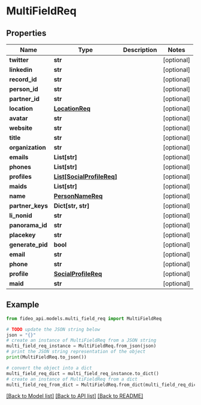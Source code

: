 # MultiFieldReq


## Properties

Name | Type | Description | Notes
------------ | ------------- | ------------- | -------------
**twitter** | **str** |  | [optional] 
**linkedin** | **str** |  | [optional] 
**record_id** | **str** |  | [optional] 
**person_id** | **str** |  | [optional] 
**partner_id** | **str** |  | [optional] 
**location** | [**LocationReq**](LocationReq.md) |  | [optional] 
**avatar** | **str** |  | [optional] 
**website** | **str** |  | [optional] 
**title** | **str** |  | [optional] 
**organization** | **str** |  | [optional] 
**emails** | **List[str]** |  | [optional] 
**phones** | **List[str]** |  | [optional] 
**profiles** | [**List[SocialProfileReq]**](SocialProfileReq.md) |  | [optional] 
**maids** | **List[str]** |  | [optional] 
**name** | [**PersonNameReq**](PersonNameReq.md) |  | [optional] 
**partner_keys** | **Dict[str, str]** |  | [optional] 
**li_nonid** | **str** |  | [optional] 
**panorama_id** | **str** |  | [optional] 
**placekey** | **str** |  | [optional] 
**generate_pid** | **bool** |  | [optional] 
**email** | **str** |  | [optional] 
**phone** | **str** |  | [optional] 
**profile** | [**SocialProfileReq**](SocialProfileReq.md) |  | [optional] 
**maid** | **str** |  | [optional] 

## Example

```python
from fideo_api.models.multi_field_req import MultiFieldReq

# TODO update the JSON string below
json = "{}"
# create an instance of MultiFieldReq from a JSON string
multi_field_req_instance = MultiFieldReq.from_json(json)
# print the JSON string representation of the object
print(MultiFieldReq.to_json())

# convert the object into a dict
multi_field_req_dict = multi_field_req_instance.to_dict()
# create an instance of MultiFieldReq from a dict
multi_field_req_from_dict = MultiFieldReq.from_dict(multi_field_req_dict)
```
[[Back to Model list]](../README.md#documentation-for-models) [[Back to API list]](../README.md#documentation-for-api-endpoints) [[Back to README]](../README.md)


